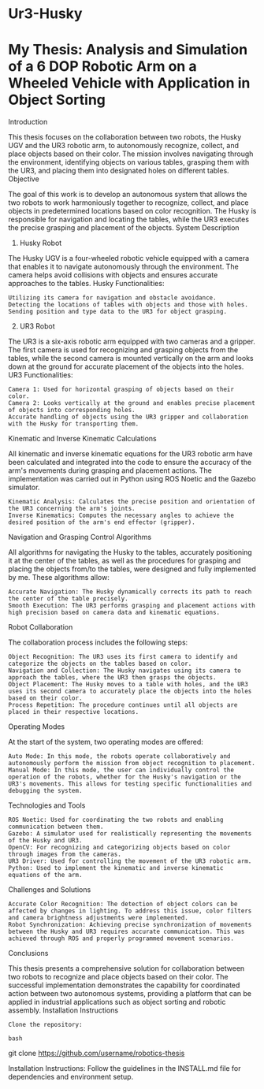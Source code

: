 # Ur3-Husky
<h1><b>My Thesis: Analysis and Simulation of a 6 DOP Robotic Arm on a Wheeled Vehicle with Application in Object Sorting</b></h1>
Introduction

This thesis focuses on the collaboration between two robots, the Husky UGV and the UR3 robotic arm, to autonomously recognize, collect, and place objects based on their color. The mission involves navigating through the environment, identifying objects on various tables, grasping them with the UR3, and placing them into designated holes on different tables.
Objective

The goal of this work is to develop an autonomous system that allows the two robots to work harmoniously together to recognize, collect, and place objects in predetermined locations based on color recognition. The Husky is responsible for navigation and locating the tables, while the UR3 executes the precise grasping and placement of the objects.
System Description
1. Husky Robot

The Husky UGV is a four-wheeled robotic vehicle equipped with a camera that enables it to navigate autonomously through the environment. The camera helps avoid collisions with objects and ensures accurate approaches to the tables.
Husky Functionalities:

    Utilizing its camera for navigation and obstacle avoidance.
    Detecting the locations of tables with objects and those with holes.
    Sending position and type data to the UR3 for object grasping.

2. UR3 Robot

The UR3 is a six-axis robotic arm equipped with two cameras and a gripper. The first camera is used for recognizing and grasping objects from the tables, while the second camera is mounted vertically on the arm and looks down at the ground for accurate placement of the objects into the holes.
UR3 Functionalities:

    Camera 1: Used for horizontal grasping of objects based on their color.
    Camera 2: Looks vertically at the ground and enables precise placement of objects into corresponding holes.
    Accurate handling of objects using the UR3 gripper and collaboration with the Husky for transporting them.

Kinematic and Inverse Kinematic Calculations

All kinematic and inverse kinematic equations for the UR3 robotic arm have been calculated and integrated into the code to ensure the accuracy of the arm's movements during grasping and placement actions. The implementation was carried out in Python using ROS Noetic and the Gazebo simulator.

    Kinematic Analysis: Calculates the precise position and orientation of the UR3 concerning the arm's joints.
    Inverse Kinematics: Computes the necessary angles to achieve the desired position of the arm's end effector (gripper).

Navigation and Grasping Control Algorithms

All algorithms for navigating the Husky to the tables, accurately positioning it at the center of the tables, as well as the procedures for grasping and placing the objects from/to the tables, were designed and fully implemented by me. These algorithms allow:

    Accurate Navigation: The Husky dynamically corrects its path to reach the center of the table precisely.
    Smooth Execution: The UR3 performs grasping and placement actions with high precision based on camera data and kinematic equations.

Robot Collaboration

The collaboration process includes the following steps:

    Object Recognition: The UR3 uses its first camera to identify and categorize the objects on the tables based on color.
    Navigation and Collection: The Husky navigates using its camera to approach the tables, where the UR3 then grasps the objects.
    Object Placement: The Husky moves to a table with holes, and the UR3 uses its second camera to accurately place the objects into the holes based on their color.
    Process Repetition: The procedure continues until all objects are placed in their respective locations.

Operating Modes

At the start of the system, two operating modes are offered:

    Auto Mode: In this mode, the robots operate collaboratively and autonomously perform the mission from object recognition to placement.
    Manual Mode: In this mode, the user can individually control the operation of the robots, whether for the Husky's navigation or the UR3's movements. This allows for testing specific functionalities and debugging the system.

Technologies and Tools

    ROS Noetic: Used for coordinating the two robots and enabling communication between them.
    Gazebo: A simulator used for realistically representing the movements of the Husky and UR3.
    OpenCV: For recognizing and categorizing objects based on color through images from the cameras.
    UR3 Driver: Used for controlling the movement of the UR3 robotic arm.
    Python: Used to implement the kinematic and inverse kinematic equations of the arm.

Challenges and Solutions

    Accurate Color Recognition: The detection of object colors can be affected by changes in lighting. To address this issue, color filters and camera brightness adjustments were implemented.
    Robot Synchronization: Achieving precise synchronization of movements between the Husky and UR3 requires accurate communication. This was achieved through ROS and properly programmed movement scenarios.

Conclusions

This thesis presents a comprehensive solution for collaboration between two robots to recognize and place objects based on their color. The successful implementation demonstrates the capability for coordinated action between two autonomous systems, providing a platform that can be applied in industrial applications such as object sorting and robotic assembly.
Installation Instructions

    Clone the repository:

    bash

git clone https://github.com/username/robotics-thesis

Installation Instructions: Follow the guidelines in the INSTALL.md file for dependencies and environment setup.
